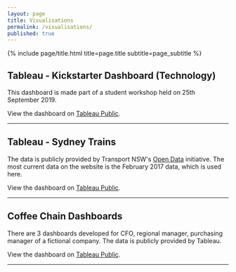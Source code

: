 ```yaml
---
layout: page
title: Visualisations
permalink: /visualisations/
published: true
---
```


<div class="page" markdown="1">

{% include page/title.html title=page.title subtitle=page_subtitle %}

## Tableau - Kickstarter Dashboard (Technology)

This dashboard is made part of a student workshop held on 25th September 2019.

View the dashboard on [Tableau Public](https://public.tableau.com/profile/jeffrey.lo#!/vizhome/KickstarterDashboardTechnology/TechDashboard).

---

## Tableau - Sydney Trains

The data is publicly provided by Transport NSW's [Open Data](https://opendata.transport.nsw.gov.au/) initiative.
The most current data on the website is the February 2017 data, which is used here.

View the dashboard on [Tableau Public](https://public.tableau.com/profile/jeffrey.lo#!/vizhome/SydneyTrainsVisualisationsDatafromFeb2017/SydneyTrainsVisualisations-February2017Data).

---

## Coffee Chain Dashboards

There are 3 dashboards developed for CFO, regional manager, purchasing manager of a fictional company.
The data is publicly provided by Tableau.

View the dashboard on [Tableau Public](https://public.tableau.com/profile/jeffrey.lo#!/vizhome/CoffeeChainDashboards/CFO).

---
 
